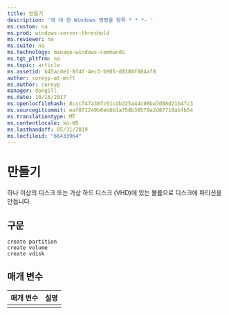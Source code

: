 ```yaml
---
title: 만들기
description: '에 대 한 Windows 명령을 항목 * * *- '
ms.custom: na
ms.prod: windows-server-threshold
ms.reviewer: na
ms.suite: na
ms.technology: manage-windows-commands
ms.tgt_pltfrm: na
ms.topic: article
ms.assetid: b45acde1-8f4f-4ec3-b905-d8188f884af8
author: coreyp-at-msft
ms.author: coreyp
manager: dongill
ms.date: 10/16/2017
ms.openlocfilehash: 8cccf47a38fc61cdb225a44c08ba7d68d21b4fc3
ms.sourcegitcommit: eaf071249b6eb6b1a758b38579a2d87710abfb54
ms.translationtype: MT
ms.contentlocale: ko-KR
ms.lasthandoff: 05/31/2019
ms.locfileid: "66433964"
---
```

# <a name="create"></a>만들기



하나 이상의 디스크 또는 가상 하드 디스크 (VHD)에 있는 볼륨으로 디스크에 파티션을 만듭니다.

## <a name="syntax"></a>구문

```
create partition
create volume
create vdisk
```

## <a name="parameters"></a>매개 변수

| 매개 변수 | 설명 |
|-----------|-------------|
|           |             |

